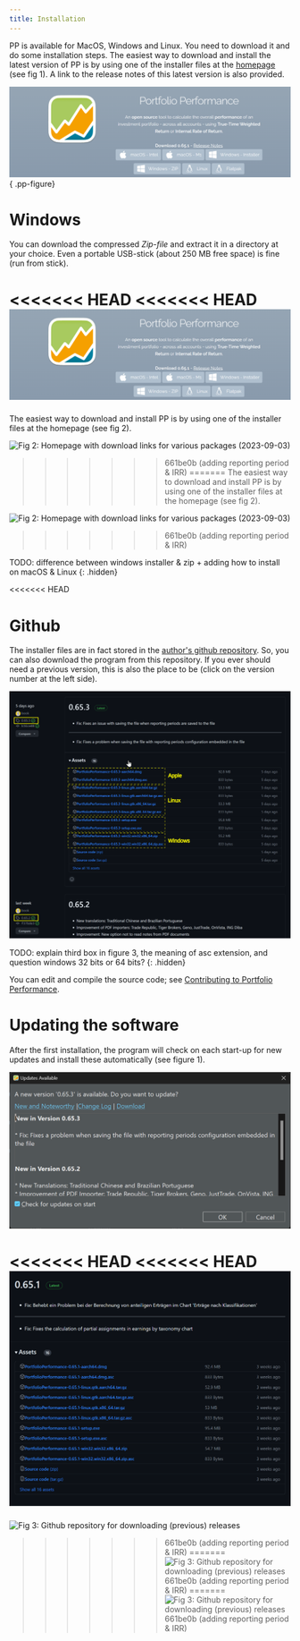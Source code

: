 ```yaml
---
title: Installation
---
```


PP is available for MacOS, Windows and Linux. You need to download it and do some installation steps. The easiest way to download and install the latest version of PP is by using one of the installer files at the [homepage](https://www.portfolio-performance.info/) (see fig 1). A link to the release notes of this latest version is also provided. 

![Fig 1: Homepage with download links for various packages (2023-09-03)](images/installation-download.png) { .pp-figure}

# Windows
You can download the compressed *Zip-file* and extract it in a directory at your choice. Even a portable USB-stick (about 250 MB free space) is fine (run from stick).

<<<<<<< HEAD
<<<<<<< HEAD
![Fig 1: Homepage with download links for various packages (2023-09-03)](images/installation-download.png)
=======
The easiest way to download and install PP is by using one of the installer files at the homepage (see fig 2). 

![Fig 2: Homepage with download links for various packages (2023-09-03)](../images/installation-download.png)
>>>>>>> 661be0b (adding reporting period & IRR)
=======
The easiest way to download and install PP is by using one of the installer files at the homepage (see fig 2). 

![Fig 2: Homepage with download links for various packages (2023-09-03)](../images/installation-download.png)
>>>>>>> 661be0b (adding reporting period & IRR)


TODO: difference between windows installer & zip + adding how to install on macOS & Linux
{: .hidden} 

<<<<<<< HEAD
# Github   
The installer files are in fact stored in the [author's github repository](https://github.com/portfolio-performance/portfolio/releases). So, you can also download the program from this repository. If you ever should need a previous version, this is also the place to be (click on the version number at the left side).

![Fig 3: Github repository for downloading (previous) releases](images/installation-download-github.svg)

TODO: explain third box in figure 3, the meaning of asc extension, and question windows 32 bits or 64 bits?
{: .hidden}

You can edit and compile the source code; see [Contributing to Portfolio Performance](https://github.com/portfolio-performance/portfolio/blob/master/CONTRIBUTING.md#project-setup).

# Updating the software
After the first installation, the program will check on each start-up for new updates and install these automatically (see figure 1).

![Fig 1: Automatic updating with newer version](images/installation-update.png)

<<<<<<< HEAD
<<<<<<< HEAD
![Fig 2: Github repository for downloading (previous) releases](images/installation-download-github.png)
=======
![Fig 3: Github repository for downloading (previous) releases](../images/installation-download-github.png)
>>>>>>> 661be0b (adding reporting period & IRR)
=======
![Fig 3: Github repository for downloading (previous) releases](../images/installation-download-github.png)
>>>>>>> 661be0b (adding reporting period & IRR)
=======
![Fig 3: Github repository for downloading (previous) releases](../images/installation-download-github.png)
>>>>>>> 661be0b (adding reporting period & IRR)

